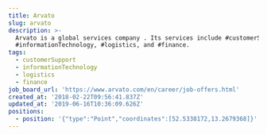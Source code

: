 ```yaml
---
title: Arvato
slug: arvato
description: >-
  Arvato is a global services company . Its services include #customerSupport,
  #informationTechnology, #logistics, and #finance.
tags:
  - customerSupport
  - informationTechnology
  - logistics
  - finance
job_board_url: 'https://www.arvato.com/en/career/job-offers.html'
created_at: '2018-02-22T09:56:41.837Z'
updated_at: '2019-06-16T10:36:09.626Z'
positions:
  - position: '{"type":"Point","coordinates":[52.5338172,13.2679368]}'
---
```


